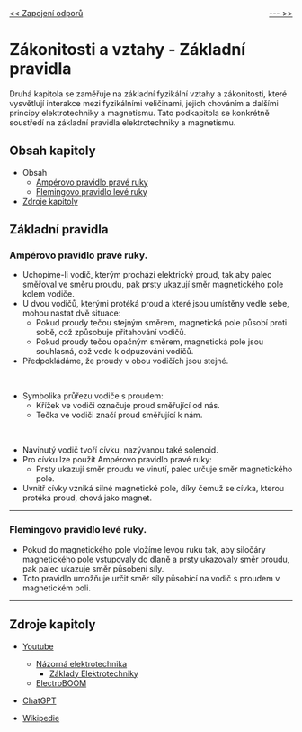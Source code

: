 <div style="display: flex; width: 100%; justify-content: space-between;">
  <a href="./podkapitola_2.md"><< Zapojení odporů</a>
  <a href="../kapitola_3/podkapitola_1.md">--- >></a>
</div>





# Zákonitosti a vztahy - Základní pravidla
Druhá kapitola se zaměřuje na základní fyzikální vztahy a zákonitosti, které vysvětlují interakce mezi fyzikálními veličinami, jejich chováním a dalšími principy elektrotechniky a magnetismu. Tato podkapitola se konkrétně soustředí na základní pravidla elektrotechniky a magnetismu.





## Obsah kapitoly
- Obsah
    - [Ampérovo pravidlo pravé ruky](#ampérovo-pravidlo-pravé-ruky)
    - [Flemingovo pravidlo levé ruky](#flemingovo-pravidlo-levé-ruky)
- [Zdroje kapitoly](#zdroje-kapitoly)





## Základní pravidla



### Ampérovo pravidlo pravé ruky.
- Uchopíme-li vodič, kterým prochází elektrický proud, tak aby palec směřoval ve směru proudu, pak prsty ukazují směr magnetického pole kolem vodiče.
- U dvou vodičů, kterými protéká proud a které jsou umístěny vedle sebe, mohou nastat dvě situace:
    - Pokud proudy tečou stejným směrem, magnetická pole působí proti sobě, což způsobuje přitahování vodičů.
    - Pokud proudy tečou opačným směrem, magnetická pole jsou souhlasná, což vede k odpuzování vodičů.
- Předpokládáme, že proudy v obou vodičích jsou stejné.

<br>

- Symbolika průřezu vodiče s proudem:
    - Křížek ve vodiči označuje proud směřující od nás.
    - Tečka ve vodiči značí proud směřující k nám.

<br>

- Navinutý vodič tvoří cívku, nazývanou také solenoid.
- Pro cívku lze použít Ampérovo pravidlo pravé ruky:
    - Prsty ukazují směr proudu ve vinutí, palec určuje směr magnetického pole.
- Uvnitř cívky vzniká silné magnetické pole, díky čemuž se cívka, kterou protéká proud, chová jako magnet.

---



### Flemingovo pravidlo levé ruky.
- Pokud do magnetického pole vložíme levou ruku tak, aby siločáry magnetického pole vstupovaly do dlaně a prsty ukazovaly směr proudu, pak palec ukazuje směr působení síly.
- Toto pravidlo umožňuje určit směr síly působící na vodič s proudem v magnetickém poli.

---





## Zdroje kapitoly
- [Youtube](https://youtube.com/)
    - [Názorná elektrotechnika](https://youtube.com/@nazornaelektrotechnika)
        - [Základy Elektrotechniky](https://youtube.com/playlist?list=PL3r1xGSQfP9TBwvTqYEf6E-L9duHQbnir)
    - [ElectroBOOM](https://www.youtube.com/@ElectroBOOM)

- [ChatGPT](https://chatgpt.com/)

- [Wikipedie](https://wikipedia.org)